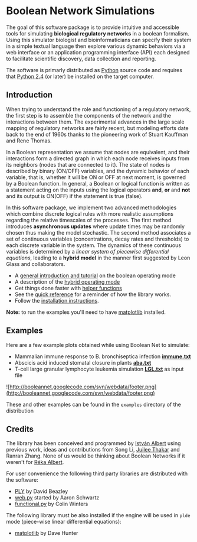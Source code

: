 # Boolean Network Simulations #

The goal of this software package is to provide intuitive and accessible tools for simulating **biological regulatory networks** in a boolean formalism. Using this simulator biologist and bioinformaticians can specify their system in a simple textual language then explore various dynamic behaviors via a web interface or an application programming interface (API) each designed to facilitate scientific discovery, data collection and reporting.

The software is primarly distributed as [Python](http://www.python.org) source code and requires that [Python 2.4](http://www.python.org) (or later) be installed on the target computer.

## Introduction ##

When trying to understand the role and functioning of a regulatory network,
the first step is to assemble the components of the network and the interactions
between them. The experimental advances in the large scale mapping of regulatory networks are fairly recent, but modeling efforts date back to the end of 1960s thanks to the pioneering work of Stuart Kauffman and Rene Thomas.

In a Boolean representation we assume that nodes are equivalent, and their interactions form a directed graph in which each node receives inputs from its neighbors (nodes that are connected to it). The state of nodes is described by binary (ON/OFF) variables, and the dynamic behavior of each variable, that is, whether it will be ON or OFF at next moment, is governed by a Boolean function. In general, a Boolean or logical function is written as a statement acting on the inputs using the logical operators **and**, **or** and **not** and its output is ON(OFF) if the statement is true (false).

In this software package, we implement two advanced methodologies which combine discrete logical rules with more realistic assumptions regarding the relative timescales of the  processes. The first method introduces **asynchronous updates** where update times may be randomly chosen thus making the model stochastic. The second method associates a set of continuous variables (concentrations, decay rates and thresholds) to each discrete variable in the system. The dynamics of these continuous variables is determined by a _linear system of piecewise differential equations_, leading to a **hybrid model** in the manner first suggested by Leon Glass and collaborators.

  * A [general introduction and tutorial](BooleanAPI.md) on the boolean operating mode
  * A description of the [hybrid operating mode ](HybridAPI.md)
  * Get things done faster with [helper functions](HelperFunctions.md)
  * See the  [quick reference](ApiReference.md) for a reminder of how the library works.
  * Follow the [installation instructions](Installation.md).

**Note:** to run the examples you'll need to have [matplotlib](http://matplotlib.sourceforge.net/) installed.

## Examples ##

Here are a few example plots obtained while using Boolean Net to simulate:

  * Mammalian immune response to B. bronchiseptica infection  **[immune.txt](http://booleannet.googlecode.com/svn/webdata/immune.txt)**
  * Abscicis acid induced stomatal closure in plants  **[aba.txt](http://booleannet.googlecode.com/svn/webdata/aba.txt)**
  * T-cell large granular lymphocyte leukemia simulation  **[LGL.txt](http://booleannet.googlecode.com/svn/webdata/LGL.txt)** as input file

![http://booleannet.googlecode.com/svn/webdata/footer.png](http://booleannet.googlecode.com/svn/webdata/footer.png)

These and other examples can be found in the `examples` directory of the distribution

## Credits ##

The library has been conceived and programmed by [István Albert](http://www.personal.psu.edu/iua1/) using previous work, ideas and contributions from Song Li, [Juilee Thakar](http://www.phys.psu.edu/%7Ejthakar/) and Ranran Zhang. None of us would be thinking about Boolean Networks if it weren't for [Réka Albert](http://www.phys.psu.edu/~ralbert/).

For user convenience the following third party libraries are distributed with  the software:

  * [PLY](http://www.dabeaz.com/ply/) by David Beazley
  * [web.py](http://www.webpy.org) started by Aaron Schwartz
  * [functional.py](http://oakwinter.com/code/functional/) by Colin Winters

The following library must be also installed if the engine will be used in `plde` mode (piece-wise linear differential equations):

  * [matplotlib](http://matplotlib.sourceforge.net/) by Dave Hunter